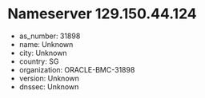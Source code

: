 # Nameserver 129.150.44.124

* as_number: 31898
* name: Unknown
* city: Unknown
* country: SG
* organization: ORACLE-BMC-31898
* version: Unknown
* dnssec: Unknown
